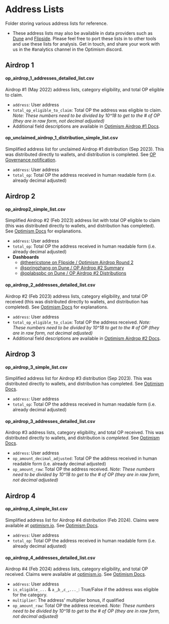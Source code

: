 # Address Lists
Folder storing various address lists for reference.
- These address lists may also be available in data providers such as [Dune](https://dune.com/) and [Flipside](https://flipsidecrypto.xyz/). Please feel free to port these lists in to other tools and use these lists for analysis. Get in touch, and share your work with us in the #analytics channel in the Optimism discord.

## Airdrop 1

#### op_airdrop_1_addresses_detailed_list.csv
Airdrop #1 (May 2022) address lists, category eligibility, and total OP eligible to claim.
- `address`: User address
- `total_op_eligible_to_claim`: Total OP the address was eligible to claim. *Note: These numbers need to be divided by 10^18 to get to the # of OP (they are in raw form, not decimal adjusted)*
- Additional field descriptions are available in [Optimism Airdrop #1 Docs](https://community.optimism.io/docs/governance/airdrop-1/).

#### op_unclaimed_airdrop_1_distribution_simple_list.csv
Simplified address list for unclaimed Airdrop #1 distribution (Sep 2023). This was distributed directly to wallets, and distribution is completed. See [OP Governance notification](https://twitter.com/OptimismGov/status/1702748223847170261).
- `address`: User address
- `total_op`: Total OP the address received in human readable form (i.e. already decimal adjusted)

## Airdrop 2 

#### op_airdrop2_simple_list.csv
Simplified Airdrop #2 (Feb 2023) address list with total OP eligible to claim (this was distributed directly to wallets, and distribution has completed). See [Optimism Docs](https://community.optimism.io/docs/governance/airdrop-2/) for explanations.
- `address`: User address
- `total_op`: Total OP the address received in human readable form (i.e. already decimal adjusted)
- **Dashboards**
  - [@theericstone on Flipside / Optimism Airdrop Round 2](https://flipsidecrypto.xyz/theericstone-pine/optimism-airdrop-round-2-qu3UsW)
  - [@springzhang on Dune / OP Airdrop #2 Summary](https://dune.com/springzhang/op-airdrop-2-summary)
  - [@oplabspbc on Dune / OP Airdrop #2 Distributions](https://dune.com/oplabspbc/op-airdrop-2-distributions)

#### op_airdrop_2_addresses_detailed_list.csv
Airdrop #2 (Feb 2023) address lists, category eligibility, and total OP received (this was distributed directly to wallets, and distribution has completed). See [Optimism Docs](https://community.optimism.io/docs/governance/airdrop-2/) for explanations.
- `address`: User address
- `total_op_eligible_to_claim`: Total OP the address received. *Note: These numbers need to be divided by 10^18 to get to the # of OP (they are in raw form, not decimal adjusted)*
- Additional field descriptions are available in [Optimism Airdrop #2 Docs](https://community.optimism.io/docs/governance/airdrop-2/).

## Airdrop 3

#### op_airdrop_3_simple_list.csv
Simplified address list for Airdrop #3 distribution (Sep 2023). This was distributed directly to wallets, and distribution has completed. See [Optimism Docs](https://community.optimism.io/docs/governance/airdrop-3/).
- `address`: User address
- `total_op`: Total OP the address received in human readable form (i.e. already decimal adjusted)

#### op_airdrop_3_addresses_detailed_list.csv
Airdrop #3 address lists, category eligibility, and total OP received. This was distributed directly to wallets, and distribution is *completed*. See [Optimism Docs](https://community.optimism.io/docs/governance/airdrop-3/).
- `address`: User address
- `op_amount_decimal_adjusted`: Total OP the address received in human readable form (i.e. already decimal adjusted)
- `op_amount_raw`: Total OP the address received. *Note: These numbers need to be divided by 10^18 to get to the # of OP (they are in raw form, not decimal adjusted)*

## Airdrop 4

#### op_airdrop_4_simple_list.csv
Simplified address list for Airdrop #4 distribution (Feb 2024). Claims were available at [optimism.io](https://app.optimism.io/airdrops/4). See [Optimism Docs](https://community.optimism.io/docs/governance/airdrop-4/).
- `address`: User address
- `total_op`: Total OP the address received in human readable form (i.e. already decimal adjusted)

#### op_airdrop_4_addresses_detailed_list.csv
Airdrop #4 (Feb 2024) address lists, category eligibility, and total OP received. Claims were available at [optimism.io](https://app.optimism.io/airdrops/4). See [Optimism Docs](https://community.optimism.io/docs/governance/airdrop-4/).
- `address`: User address
- `is_eligible_...` & `a_`,`b_`,`c_`,`..._`: True/False if the address was eligible for the category.
- `multiplier`: The address' multiplier bonus, if qualified
- `op_amount_raw`: Total OP the address received. *Note: These numbers need to be divided by 10^18 to get to the # of OP (they are in raw form, not decimal adjusted)*
